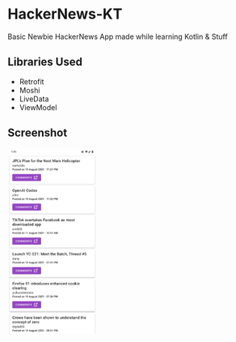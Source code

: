 # HackerNews-KT

Basic Newbie HackerNews App made while learning Kotlin & Stuff

## Libraries Used

- Retrofit
- Moshi
- LiveData
- ViewModel

## Screenshot

<img width="35%" src="./images/screenshot.png" />
